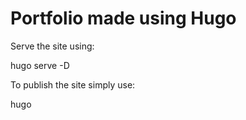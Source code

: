 # Portfolio made using Hugo

Serve the site using:

  hugo serve -D 

To publish the site simply use:

  hugo 
